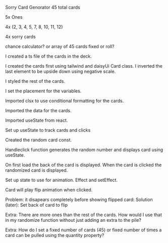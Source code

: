 Sorry Card Genorator
45 total cards

5x Ones

4x (2, 3, 4, 5, 7, 8, 10, 11, 12)

4x sorry cards

chance calculator? or array of 45 cards
fixed or roll?

I created a ts file of the cards in the deck.

I created the cards first using tailwind and daisyUi Card class. I inverted the last element to be upside down using negative scale.

I styled the rest of the cards.

I set the placement for the variables.

Imported clsx to use conditional formatting for the cards.

Imported the data for the cards.

Imported useState from react.

Set up useState to track cards and clicks

Created the random card const.

Handleclick function generates the random number and displays card using useState.

On first load the back of the card is displayed. When the card is clicked the randomized card is displayed.

Set up state to use for animation. Effect and setEffect.

Card will play flip animation when clicked.

Problem: it disapears completely before showing flipped card:
Solution (later): Set back of card to flip

Extra: There are more ones than the rest of the cards. How would I use that in my randomize function without just adding an extra to the pile?

Extra: How do I set a fixed number of cards (45) or fixed number of times a card can be pulled using the quantity property?
